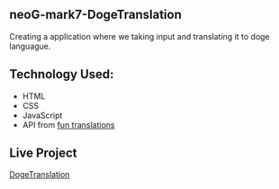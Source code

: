 ## neoG-mark7-DogeTranslation
Creating a application where we taking input and translating it to doge languague.

## Technology Used:
* HTML
* CSS
* JavaScript
* API from [fun translations](https://funtranslations.com/)

## Live Project
[DogeTranslation](https://dogetranslation.netlify.app/)

